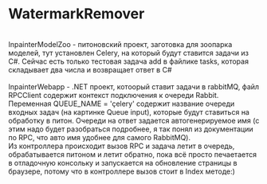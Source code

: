 # WatermarkRemover
<br>
InpainterModelZoo - питоновский проект, заготовка для зоопарка моделей, тут установлен Celery, на который будут ставится задачи из C#.
Сейчас есть только тестовая задача add в файлике tasks, которая складывает два числа и возвращает ответ в C#
<br><br>
InpainterWebapp - .NET проект, котоорый ставит задачи в rabbitMQ, файл RPCClient содержит контекст подключения к очереди Rabbit. Переменная QUEUE_NAME = 'çelery'
содержит название очереди входных задач (на картинке Queue input), которые будут ставиться на обработку в питон. Очереди на ответ задается автогенерируемое имя
(с этим надо будет разобраться подробнее, я так понял из документации по RPC, что авто имя удобнее для самого RabbitMQ).
<br>
Из контроллера происходит вызов RPC и задача летит в очередь, обрабатывается питоном и летит обратно, пока всё просто печаетается в отладочную консольку и запускается 
на обновление страницы в браузере, потому что в контроллере вызов стоит в Index методе:)
